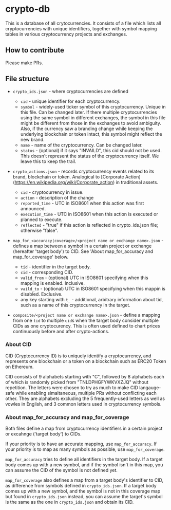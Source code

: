 # crypto-db

This is a database of all crytocurrencies.
It consists of a file which lists all cryptocurrencies with unique identifiers, together with symbol mapping tables in various cryptocurrency projects and exchanges.

## How to contribute

Please make PRs.

## File structure

- `crypto_ids.json` - where cryptocurrencies are defined
    - `cid` - unique identifier for each cryptocurrency.
    - `symbol` - widely-used ticker symbol of this cryptocurrency. Unique in this file. Can be changed later. If there multiple cryptocurrencies using the same symbol in different exchanges, the symbol in this file might be different from those in the exchanges to avoid ambiguity. Also, if the currency saw a branding change while keeping the underlying blockchain or token intact, this symbol might reflect the new brand. 
    - `name` - name of the cryptocurrency. Can be changed later.
    - `status` - (optional) if it says "INVAILD", this cid should not be used. This doesn't represent the status of the cryptocurrency itself. We leave this to keep the trail.

- `crypto_actions.json` - records cryptocurrency events related to its brand, blockchain or token. Analogical to [Corporate Action] (https://en.wikipedia.org/wiki/Corporate_action) in traditional assets.
   - `cid` - cryptocurrency in issue.
   - `action` - description of the change
   - `reported_time` - UTC in ISO8601 when this action was first announced.
   - `execution_time` -  UTC in ISO8601 when this action is executed or planned to execute.
   - `reflected` - "true" if this action is reflected in crypto_ids.json file; otherwise "false".

- `map_for_<accuracy|coverage>/<project name or exchange name>.json` - defines a map between a symbol in a certain project or exchange (hereafter 'target body') to CID. See 'About map_for_accuracy and map_for_coverage' below.
   - `tid` - identifier in the target body.
   - `cid` - corresponding CID.
   - `valid_from` - (optional) UTC in ISO8601 specifying when this mapping is enabled. Inclusive.
   - `vaild_to` - (optional) UTC in ISO8601 specifying when this mappin is disabled. Exclusive.
   - any key starting with `t_` - additional, arbitrary information about tid, such as a name of this cryptocurrency in the target.

- `composite/<project name or exchange name>.json` - define a mapping from one `tid` to multiple `cid`s when the target body consider multiple CIDs as one cryptocurency. This is often used defined to chart prices continuously before and after crypto-actions.

### About CID
CID (Cryptocurrency ID) is to uniquely identify a cryptocurrency, and represents one blockchain or a token on a blockchain such as ERC20 Token on Ethereum.

CID consists of 9 alphabets starting with "C", followed by 8 alphabets each of which is randomly picked from "TNLDPHGFYWKVXZJQ" without repetition. The letters were chosen to try as much to make CID langauge-safe while enabling simaltaneous, multiple PRs without conflicting each other. They are alphabets excluding the 5 frequently-used letters as well as vowles in English,  and 3 common letters used in cryptocurrency symbols.

### About map_for_accuracy and map_for_coverage
Both files define a map from cryptocurrency identifiers in a certain project or excahnge ('target body') to CIDs.

If your priority is to have an accurate mapping, use `map_for_accuracy`. If your priority is to map as many symbols as possible, use `map_for_coverage`.

`map_for_accuracy` tries to define all identifiers in the target body. If a target body comes up with a new symbol, and if the symbol isn't in this map, you can assume the CID of the symbol is not defined yet.

`map_for_coverage` also defines a map from a target body's identifier to CID, as difference from symbols defined in `crypto_ids.json`. If a target body comes up with a new symbol, and the symbol is not in this coverage map but found in `crypto_ids.json` instead, you can assume the target's symbol is the same as the one in `crypto_ids.json` and obtain its CID.

